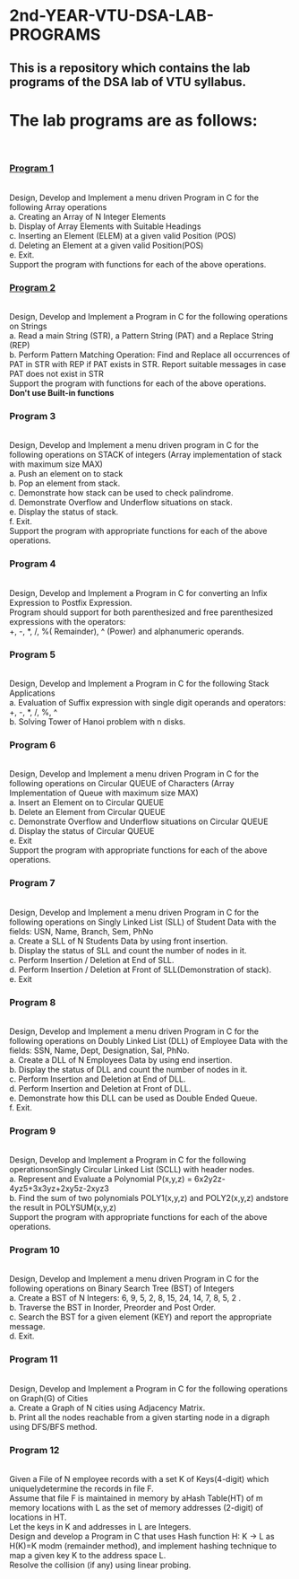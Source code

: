 # 2nd-YEAR-VTU-DSA-LAB-PROGRAMS
## This is a repository which contains the lab programs of the DSA lab of VTU syllabus.

<h1>The lab programs are as follows:</h1><br>
<h3><b><a href="https://github.com/rohithvkamath/2nd-YEAR-VTU-DSA-PROGRAMS/blob/main/program1.c">Program 1</a></h3></b><br>
Design, Develop and Implement a menu driven Program in C for the following Array operations<br>
a. Creating an Array of N Integer Elements<br>
b. Display of Array Elements with Suitable Headings<br>
c. Inserting an Element (ELEM) at a given valid Position (POS)<br>
d. Deleting an Element at a given valid Position(POS)<br>
e. Exit.<br>
Support the program with functions for each of the above operations.<br>

<h3><b><a href="https://github.com/rohithvkamath/2nd-YEAR-VTU-DSA-PROGRAMS/blob/main/program2.c">Program 2</a></h3></b><br>
Design, Develop and Implement a Program in C for the following operations on Strings<br>
a. Read a main String (STR), a Pattern String (PAT) and a Replace String (REP)<br>
b. Perform Pattern Matching Operation: Find and Replace all occurrences of PAT in STR
   with REP if PAT exists in STR. Report suitable messages in case PAT does not exist in
   STR<br>
Support the program with functions for each of the above operations. <br>
<b>Don't use Built-in functions</b><br>

<h3><b>Program 3</b></h3><br>
Design, Develop and Implement a menu driven program in C for the following operations on
STACK of integers (Array implementation of stack with maximum size MAX)<br>
a. Push an element on to stack<br>
b. Pop an element from stack.<br>
c. Demonstrate how stack can be used to check palindrome.<br>
d. Demonstrate Overflow and Underflow situations on stack.<br>
e. Display the status of stack.<br>
f. Exit.<br>
Support the program with appropriate functions for each of the above operations.<br>

<h3><b>Program 4</b></h3><br>
Design, Develop and Implement a Program in C for converting an Infix Expression to Postfix Expression.<br>
Program should support for both parenthesized and free parenthesized expressions with the operators:<br>
 +, -, *, /, %( Remainder), ^ (Power) and alphanumeric operands.<br>

<h3><b>Program 5</b></h3><br>
Design, Develop and Implement a Program in C for the following Stack Applications<br>
a. Evaluation of Suffix expression with single digit operands and operators: +, -, *, /, %, ^<br>
b. Solving Tower of Hanoi problem with n disks.<br>

<h3><b>Program 6</b></h3><br>
Design, Develop and Implement a menu driven Program in C for the following operations on
Circular QUEUE of Characters (Array Implementation of Queue with maximum size MAX)<br>
a. Insert an Element on to Circular QUEUE<br>
b. Delete an Element from Circular QUEUE<br>
c. Demonstrate Overflow and Underflow situations on Circular QUEUE<br>
d. Display the status of Circular QUEUE<br>
e. Exit<br>
Support the program with appropriate functions for each of the above operations.<br>

<h3><b>Program 7</b></h3><br>
Design, Develop and Implement a menu driven Program in C for the following
operations on Singly Linked List (SLL) of Student Data with the fields: USN,
Name, Branch, Sem, PhNo<br>
a. Create a SLL of N Students Data by using front insertion.<br>
b. Display the status of SLL and count the number of nodes in it.<br>
c. Perform Insertion / Deletion at End of SLL.<br>
d. Perform Insertion / Deletion at Front of SLL(Demonstration of stack).<br>
e. Exit<br>

<h3><b>Program 8</b></h3><br>
Design, Develop and Implement a menu driven Program in C for the following
operations on Doubly Linked List (DLL) of Employee Data with the fields: SSN,
Name, Dept, Designation, Sal, PhNo.<br>
a. Create a DLL of N Employees Data by using end insertion.<br>
b. Display the status of DLL and count the number of nodes in it.<br>
c. Perform Insertion and Deletion at End of DLL.<br>
d. Perform Insertion and Deletion at Front of DLL.<br>
e. Demonstrate how this DLL can be used as Double Ended Queue.<br>
f. Exit.<br>

<h3><b>Program 9</b></h3><br>
Design, Develop and Implement a Program in C for the following operationsonSingly
Circular Linked List (SCLL) with header nodes.<br>
a. Represent and Evaluate a Polynomial P(x,y,z) = 6x2y2z-4yz5+3x3yz+2xy5z-2xyz3 <br>
b. Find the sum of two polynomials POLY1(x,y,z) and POLY2(x,y,z) andstore the result in
POLYSUM(x,y,z)<br>
Support the program with appropriate functions for each of the above operations.<br>

<h3><b>Program 10</b></h3><br>
Design, Develop and Implement a menu driven Program in C for the following
operations on Binary Search Tree (BST) of Integers<br>
a. Create a BST of N Integers: 6, 9, 5, 2, 8, 15, 24, 14, 7, 8, 5, 2 .<br>
b. Traverse the BST in Inorder, Preorder and Post Order.<br>
c. Search the BST for a given element (KEY) and report the appropriate message.<br>
d. Exit.<br>

<h3><b>Program 11</b></h3><br>
Design, Develop and Implement a Program in C for the following operations on
Graph(G) of Cities<br>
a. Create a Graph of N cities using Adjacency Matrix.<br>
b. Print all the nodes reachable from a given starting node in a digraph using
DFS/BFS method.<br>

<h3><b>Program 12</b></h3><br>
Given a File of N employee records with a set K of Keys(4-digit) which uniquelydetermine the records in file F.<br> Assume that file F is maintained in memory by aHash Table(HT) of m memory locations with L as the set of memory addresses (2-digit) of locations in HT.<br> Let the keys in K and addresses in L are Integers.<br> Design and develop a Program in C that uses Hash function H: K -> L as H(K)=K modm (remainder method), and implement hashing technique to map a given key K
to the address space L.<br> Resolve the collision (if any) using linear probing.<br>
